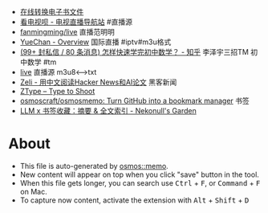 - [在线转换电子书文件](https://www.aconvert.com/cn/ebook/)
- [看电视呗 - 电视直播导航站](http://8.138.7.223/) #直播源
- [fanmingming/live](https://github.com/fanmingming/live) 直播范明明
- [YueChan - Overview](https://github.com/YueChan) 国际直播 #iptv#m3u格式
- [(99+ 封私信 / 80 条消息) 怎样快速学完初中数学？ - 知乎](https://www.zhihu.com/question/446652955/answer/4492809993) 李泽宇三招TM 初中数学  #tm
- [live](https://live.fanmingming.com/) 直播源 m3u8<-->txt
- [Zeli - 用中文阅读Hacker News和AI论文](https://zeli.app/zh) 黑客新闻
- [ZType – Type to Shoot](https://zty.pe/)
- [osmoscraft/osmosmemo: Turn GitHub into a bookmark manager](https://github.com/osmoscraft/osmosmemo) 书签
- [LLM x 书签收藏：摘要 & 全文索引 - Nekonull's Garden](https://nekonull.me/posts/llm_x_bookmark/)


# About

- This file is auto-generated by [osmos::memo](https://github.com/osmoscraft/osmosmemo).
- New content will appear on top when you click "save" button in the tool.
- When this file gets longer, you can search use <kbd>Ctrl</kbd> + <kbd>F</kbd>, or <kbd>Command</kbd> + <kbd>F</kbd> on Mac.
- To capture now content, activate the extension with <kbd>Alt</kbd> + <kbd>Shift</kbd> + <kbd>D</kbd>

